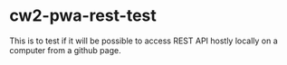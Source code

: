 # cw2-pwa-rest-test
This is to test if it will be possible to access REST API hostly locally on a computer from a github page.
